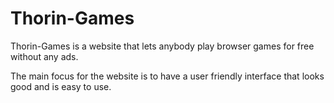 # Thorin-Games
Thorin-Games is a website that lets anybody play browser games for free without any ads.

The main focus for the website is to have a user friendly interface that looks good and is easy to use.
